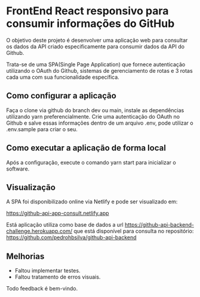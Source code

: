 # FrontEnd React responsivo para consumir informações do GitHub

O objetivo deste projeto é desenvolver uma aplicação web para consultar os dados da API criado especificamente para consumir dados da API do Github.

Trata-se de uma SPA(Single Page Application) que fornece autenticação utilizando o OAuth do Github, sistemas de gerenciamento de rotas e 3 rotas cada uma com sua funcionalidade específica.

## Como configurar a aplicação

Faça o clone via github do branch dev ou main, instale as dependências utilizando yarn preferencialmente. Crie uma autenticação do OAuth no Github e salve essas informações dentro de um arquivo .env, pode utilizar o .env.sample para criar o seu.

## Como executar a aplicação de forma local

Após a configuração, execute o comando yarn start para inicializar o software.

## Visualização

A SPA foi disponibilizado online via Netlify e pode ser visualizado em:

https://github-api-app-consult.netlify.app

Está aplicação utiliza como base de dados a url https://github-api-backend-challenge.herokuapp.com/
que está disponível para consulta no repositório: https://github.com/pedrohbsilva/github-api-backend

## Melhorias
- Faltou implementar testes.
- Faltou tratamento de erros visuais.

Todo feedback é bem-vindo. 
